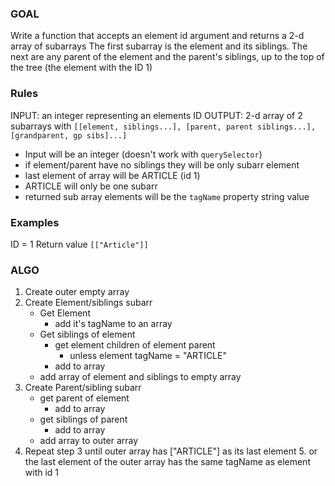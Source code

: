 ### GOAL

Write a function that accepts an element id argument and returns a 2-d array of subarrays
The first subarray is the element and its siblings. The next are any parent of the element
and the parent's siblings, up to the top of the tree (the element with the ID 1)

### Rules

INPUT: an integer representing an elements ID
OUTPUT: 2-d array of 2 subarrays with 
`[[element, siblings...], [parent, parent siblings...],[grandparent, gp sibs]...]`
- Input will be an integer (doesn't work with `querySelector`)
- if element/parent have no siblings they will be only subarr element
- last element of array will be ARTICLE (id 1)
- ARTICLE will only be one subarr
- returned sub array elements will be the `tagName` property string value

### Examples

ID = 1 
Return value `[["Article"]]`

### ALGO
1. Create outer empty array
2. Create Element/siblings subarr
   - Get Element
     - add it's tagName to an array
   - Get siblings of element
     - get element children of element parent 
       - unless element tagName = "ARTICLE"
     - add to array
   - add array of element and siblings to empty array
3. Create Parent/sibling subarr
   - get parent of element
     - add to array
   - get siblings of parent
     - add to array
   - add array to outer array
4. Repeat step 3 until outer array has ["ARTICLE"] as its last element
   5. or the last element of the outer array has the same tagName as element with id 1